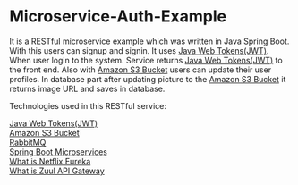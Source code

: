 # Microservice-Auth-Example

It is a RESTful microservice example which was written in Java Spring Boot. With this users can signup and signin. It uses [Java Web Tokens(JWT)](https://jwt.io/). When user login to the system. Service returns [Java Web Tokens(JWT)](https://jwt.io/) to the front end. Also with [Amazon S3 Bucket](https://aws.amazon.com/s3/) users can update their user profiles. In database part after updating picture to the [Amazon S3 Bucket](https://aws.amazon.com/s3/) it returns image URL and saves in database.

Technologies used in this RESTful service:

[Java Web Tokens(JWT)](https://jwt.io/)  
[Amazon S3 Bucket](https://aws.amazon.com/s3/)  
[RabbitMQ](https://www.rabbitmq.com/)  
[Spring Boot Microservices](https://spring.io/microservices)  
[What is Netflix Eureka](https://dzone.com/articles/netflix-eureka-discovery-microservice#:~:text=What%20Is%20Netflix%20Eureka%3F,Clients%20are%20the%20independent%20microservices.)  
[What is Zuul API Gateway](https://dzone.com/articles/microservices-communication-zuul-api-gateway-1)  




